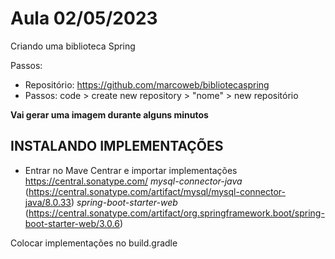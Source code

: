 # Aula 02/05/2023

Criando uma biblioteca Spring

Passos:

* Repositório: https://github.com/marcoweb/bibliotecaspring
* Passos: code > create new repository > "nome" > new repositório

__Vai gerar uma imagem durante alguns minutos__

## INSTALANDO IMPLEMENTAÇÕES

* Entrar no Mave Centrar e importar implementações https://central.sonatype.com/
_mysql-connector-java_ (https://central.sonatype.com/artifact/mysql/mysql-connector-java/8.0.33)
_spring-boot-starter-web_  (https://central.sonatype.com/artifact/org.springframework.boot/spring-boot-starter-web/3.0.6)

Colocar implementações no build.gradle
